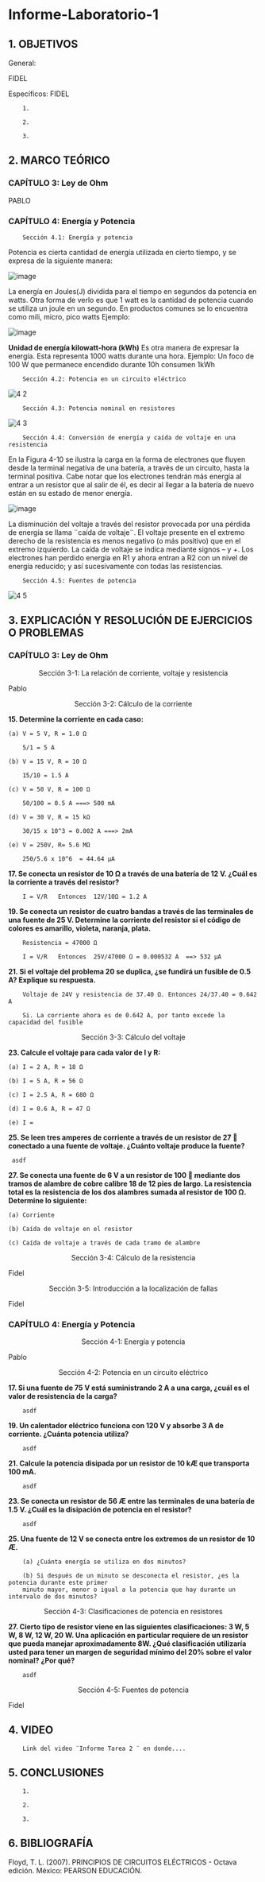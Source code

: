 # Informe-Laboratorio-1

## 1. OBJETIVOS
 
General: 

FIDEL        

Específicos: FIDEL
 
        1. 
        
        2.
        
        3. 
        

## 2. MARCO TEÓRICO

### CAPÍTULO 3: Ley de Ohm

PABLO




### CAPÍTULO 4: Energía y Potencia

        Sección 4.1: Energía y potencia
 
Potencia es cierta cantidad de energía utilizada en cierto tiempo, y se expresa de la siguiente manera: 

![image](https://user-images.githubusercontent.com/93396250/141858286-bc5d329d-2b8d-4d66-b796-9499ebc9cfa4.png)
 
La energía en Joules(J) dividida para el tiempo en segundos da potencia en watts. Otra forma de verlo es que 1 watt es la cantidad de potencia cuando se utiliza un joule en un segundo. En productos comunes se lo encuentra como mili, micro, pico watts
Ejemplo: 

![image](https://user-images.githubusercontent.com/93396250/141858329-c41ef3fd-66f7-4781-bd6e-66958a758dec.png)

**Unidad de energía kilowatt-hora (kWh)**
Es otra manera de expresar la energía. Esta representa 1000 watts durante una hora. 
Ejemplo: Un foco de 100 W que permanece encendido durante 10h consumen 1kWh
 
        Sección 4.2: Potencia en un circuito eléctrico
 
![4 2](https://user-images.githubusercontent.com/93396250/141858217-09f21ac3-5031-4b54-a366-7fe31aa44981.jpg)

        Sección 4.3: Potencia nominal en resistores
 
![4 3](https://user-images.githubusercontent.com/93396250/141862218-626ea855-2896-4920-98ed-f052fba0d267.jpg)

        Sección 4.4: Conversión de energía y caída de voltaje en una resistencia
 
En la Figura 4-10 se ilustra la carga en la forma de electrones que fluyen desde la terminal negativa de una batería, a través de un circuito, hasta la terminal positiva. Cabe notar que los electrones tendrán más energía al entrar a un resistor que al salir de él, es decir al llegar a la batería de nuevo están en su estado de menor energía.
 
![image](https://user-images.githubusercontent.com/93396250/141858090-63e8730e-a0a4-468e-898a-247f60528778.png) 
 
La disminución del voltaje a través del resistor provocada por una pérdida de energía se llama ¨caída de voltaje¨. El voltaje presente en el extremo derecho de la resistencia es menos negativo (o más positivo) que en el extremo izquierdo. La caída de voltaje se indica mediante signos – y +. Los electrones han perdido energía en R1 y ahora entran a R2 con un nivel de energía reducido; y así sucesivamente con todas las resistencias.

        Sección 4.5: Fuentes de potencia

![4 5](https://user-images.githubusercontent.com/93396250/141864943-8b54f286-d75e-4637-834c-4dc84c08378d.jpg)


















## 3. EXPLICACIÓN Y RESOLUCIÓN DE EJERCICIOS O PROBLEMAS

### CAPÍTULO 3: Ley de Ohm

<p align=center> Sección 3-1: La relación de corriente, voltaje y resistencia

Pablo
 
<p align=center> Sección 3-2: Cálculo de la corriente
    
  **15. Determine la corriente en cada caso:**
    
    (a) V = 5 V, R = 1.0 Ω
        
        5/1 = 5 A
        
    (b) V = 15 V, R = 10 Ω
        
        15/10 = 1.5 A
    
    (c) V = 50 V, R = 100 Ω
        
        50/100 = 0.5 A ===> 500 mA
    
    (d) V = 30 V, R = 15 kΩ
        
        30/15 x 10^3 = 0.002 A ===> 2mA
    
    (e) V = 250V, R= 5.6 MΩ
        
        250/5.6 x 10^6  = 44.64 μA
    
 **17. Se conecta un resistor de 10 Ω a través de una batería de 12 V. ¿Cuál es la corriente a través del resistor?**

        I = V/R   Entonces  12V/10Ω = 1.2 A 
    
  **19. Se conecta un resistor de cuatro bandas a través de las terminales de una fuente de 25 V. Determine la corriente del resistor si el código de colores es amarillo, violeta, naranja, plata.**
    
   
        Resistencia = 47000 Ω 
        
        I = V/R   Entonces  25V/47000 Ω = 0.000532 A  ==> 532 μA 
    
  **21. Si el voltaje del problema 20 se duplica, ¿se fundirá un fusible de 0.5 A? Explique su respuesta.**
    
        Voltaje de 24V y resistencia de 37.40 Ω. Entonces 24/37.40 = 0.642 A 
        
        Si. La corriente ahora es de 0.642 A, por tanto excede la capacidad del fusible
    
<p align=center> Sección 3-3: Cálculo del voltaje

  **23. Calcule el voltaje para cada valor de I y R:**
    
    (a) I = 2 A, R = 18 Ω
    
    (b) I = 5 A, R = 56 Ω
    
    (c) I = 2.5 A, R = 680 Ω
    
    (d) I = 0.6 A, R = 47 Ω
    
    (e) I =
    
  **25. Se leen tres amperes de corriente a través de un resistor de 27  conectado a una fuente de voltaje. ¿Cuánto voltaje produce la fuente?**

     asdf  
    
  **27. Se conecta una fuente de 6 V a un resistor de 100  mediante dos tramos de alambre de cobre calibre 18 de 12 pies de largo. La resistencia total es la resistencia de los dos alambres sumada al resistor de 100 Ω. Determine lo siguiente:**
    
    (a) Corriente

    (b) Caída de voltaje en el resistor

    (c) Caída de voltaje a través de cada tramo de alambre
    
    
    
    
    
<p align=center> Sección 3-4: Cálculo de la resistencia

Fidel
 
<p align=center> Sección 3-5: Introducción a la localización de fallas

Fidel


### CAPÍTULO 4: Energía y Potencia

<p align=center> Sección 4-1: Energía y potencia

Pablo
 
<p align=center> Sección 4-2: Potencia en un circuito eléctrico

**17. Si una fuente de 75 V está suministrando 2 A a una carga, ¿cuál es el valor de resistencia de la carga?**
    
        asdf
    
**19. Un calentador eléctrico funciona con 120 V y absorbe 3 A de corriente. ¿Cuánta potencia utiliza?**
    
        asdf
    
**21. Calcule la potencia disipada por un resistor de 10 kÆ que transporta 100 mA.**

        asdf
    
**23. Se conecta un resistor de 56 Æ entre las terminales de una batería de 1.5 V. ¿Cuál es la disipación de potencia en el resistor?**
    
        asdf
    
**25. Una fuente de 12 V se conecta entre los extremos de un resistor de 10 Æ.**
    
        (a) ¿Cuánta energía se utiliza en dos minutos?

        (b) Si después de un minuto se desconecta el resistor, ¿es la potencia durante este primer
        minuto mayor, menor o igual a la potencia que hay durante un intervalo de dos minutos?
    
 
<p align=center> Sección 4-3: Clasificaciones de potencia en resistores

**27. Cierto tipo de resistor viene en las siguientes clasificaciones: 3 W, 5 W, 8 W, 12 W, 20 W. Una aplicación en particular requiere de un resistor que pueda manejar aproximadamente 8W. ¿Qué clasificación utilizaría usted para tener un margen de seguridad mínimo del 20% sobre el valor nominal? ¿Por qué?**
        
        asdf
    
 
<p align=center> Sección 4-5: Fuentes de potencia

 Fidel
 
## 4. VIDEO

        Link del video ¨Informe Tarea 2 ¨ en donde....

## 5. CONCLUSIONES

        1.
        
        2.
        
        3.
        


## 6. BIBLIOGRAFÍA
 
 Floyd, T. L. (2007). PRINCIPIOS DE CIRCUITOS ELÉCTRICOS - Octava edición. México: PEARSON EDUCACIÓN.
